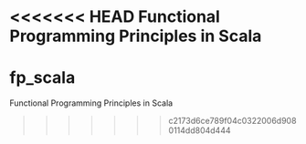 <<<<<<< HEAD
Functional Programming Principles in Scala
=======
fp_scala
========

Functional Programming Principles in Scala 
>>>>>>> c2173d6ce789f04c0322006d9080114dd804d444
